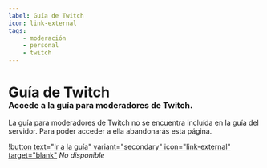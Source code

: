 ```yaml
---
label: Guía de Twitch
icon: link-external
tags:
    - moderación
    - personal
    - twitch
---
```


# Guía de Twitch

<h3 style="margin-top:-20px">Accede a la guía para moderadores de Twitch.</h3>

La guía para moderadores de Twitch no se encuentra incluída en la guía del servidor. Para poder acceder a ella abandonarás esta página.

[!button text="Ir a la guía" variant="secondary" icon="link-external" target="blank"]() *No disponible*
